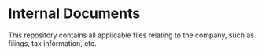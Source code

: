# Internal Documents

This repository contains all applicable files relating to the company, such as filings, tax information, etc.
